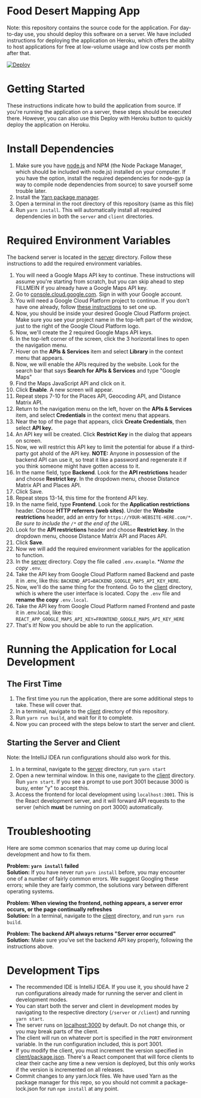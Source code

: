 # Food Desert Mapping App

Note: this repository contains the source code for the application.  For day-to-day use, you should deploy
this software on a server.  We have included instructions for deploying the application on Heroku,
which offers the ability to host applications for free at low-volume usage and low costs per month after that.

[![Deploy](https://www.herokucdn.com/deploy/button.svg)](https://heroku.com/deploy)

Getting Started
==========

These instructions indicate how to build the application from source.  If you're running the application on a server, these
steps should be executed there.  However, you can also use this Deploy with Heroku button to quickly deploy the application on
Heroku.

# Install Dependencies

1. Make sure you have [node.js](https://nodejs.org/en/download/) and NPM (the Node Package Manager, which should be included
with node.js) installed on your computer.  If you have the option, install the required 
dependencies for node-gyp (a way to compile node dependencies from source) to save yourself some trouble later.
2. Install the [Yarn package manager](https://classic.yarnpkg.com/en/docs/install).
3. Open a terminal in the root directory of this repository (same as this file)
4. Run `yarn install`.  This will automatically install all required dependencies in both
the `server` and `client` directories.

# Required Environment Variables

The backend server is located in the [server](/server) directory.  Follow these instructions to add the required environment
variables.

1. You will need a Google Maps API key to continue.  These instructions will assume you're starting from scratch,
but you can skip ahead to step FILLMEIN if you already have a Google Maps API key.
2. Go to [console.cloud.google.com](https://console.cloud.google.com/).  Sign in with your Google account.
3. You will need a Google Cloud Platform project to continue.  If you don't have one already, 
follow [these instructions](https://cloud.google.com/resource-manager/docs/creating-managing-projects)
to set one up.
4. Now, you should be inside your desired Google Cloud Platform project.  Make sure you see your project name
in the top-left part of the window, just to the right of the Google Cloud Platform logo.
5. Now, we'll create the 2 required Google Maps API keys.
6. In the top-left corner of the screen, click the 3 horizontal lines to open the navigation menu.
7. Hover on the **APIs & Services** item and select **Library** in the context menu that appears.
8. Now, we will enable the APIs required by the website.  Look for the search bar that says **Search for APIs & Services**
and type "Google Maps"
9. Find the Maps JavaScript API and click on it.
10. Click **Enable**.  A new screen will appear.
11. Repeat steps 7-10 for the Places API, Geocoding API, and Distance Matrix API.
12. Return to the navigation menu on the left, hover on the **APIs & Services** item, and select **Credentials** in the context menu that appears.
13. Near the top of the page that appears, click **Create Credentials**, then select **API key.**
14. An API key will be created.  Click **Restrict Key** in the dialog that appears on screen.
15. Now, we will restrict this API key to limit the potential for abuse if a third-party got ahold of the API key.  **NOTE:** 
Anyone in possession of the backend API can use it, so treat it like a password and regenerate it if you think someone might have
gotten access to it.
16. In the name field, type **Backend**. Look for the **API restrictions** header and choose **Restrict key**.  In the dropdown menu, choose Distance Matrix API and Places API.
17. Click Save.
18. Repeat steps 13-14, this time for the frontend API key.
19. In the name field, type **Frontend**. Look for the **Application restrictions** header.  Choose **HTTP referrers (web sites)**.  Under the **Website restrictions** header,
add an entry for `https://YOUR-WEBSITE-HERE.com/*`.  _Be sure to include the `/*` at the end of the URL._
20. Look for the **API restrictions** header and choose **Restrict key**.  In the dropdown menu, choose Distance Matrix API and Places API.
21. Click **Save**.
22. Now we will add the required environment variables for the application to function.
23. In the [server](/server) directory.  Copy the file called `.env.example`.  **Name the copy* `.env`.
24. Take the API key from Google Cloud Platform named Backend and paste it in .env, like this:
`BACKEND_API=BACKEND_GOOGLE_MAPS_API_KEY_HERE`.
25. Now, we'll do the same thing for the frontend.  Go to the [client](/client) directory, which is where the user interface
is located.  Copy the `.env` file and **rename the copy** `.env.local`.
26. Take the API key from Google Cloud Platform named Frontend and paste it in .env.local, like this:
`REACT_APP_GOOGLE_MAPS_API_KEY=FRONTEND_GOOGLE_MAPS_API_KEY_HERE`
27. That's it!  Now you should be able to run the application.

# Running the Application for Local Development

## The First Time
1. The first time you run the application, there are some additional steps to take.  These will cover that.
2. In a terminal, navigate to the [client](/client) directory of this repository.
3. Run `yarn run build`, and wait for it to complete.
4. Now you can proceed with the steps below to start the server and client.

## Starting the Server and Client
Note: the IntelliJ IDEA run configurations should also work for this.
1. In a terminal, navigate to the [server](/server) directory, run `yarn start`
2. Open a new terminal window.  In this one, navigate to the [client](/client) directory.  Run `yarn start`.
If you see a prompt to use port 3001 because 3000 is busy, enter "y" to accept this.
3. Access the frontend for local development using `localhost:3001`.  This is the React development server,
and it will forward API requests to the server (which **must** be running on port 3000) automatically.


# Troubleshooting
Here are some common scenarios that may come up during local development and how to fix them.

**Problem: `yarn install` failed**<br />
**Solution:** If you have never run `yarn install` before, you may encounter one of a number of fairly common errors.
We suggest Googling these errors; while they are fairly common, the solutions vary between different operating systems.

**Problem: When viewing the frontend, nothing appears, a server error occurs, or the page continually refreshes**<br />
**Solution:** In a terminal, navigate to the [client](/client) directory, and run `yarn run build`.

**Problem: The backend API always returns "Server error occurred"**<br />
**Solution:** Make sure you've set the backend API key properly, following the instructions above.

# Development Tips

- The recommended IDE is IntelliJ IDEA.  If you use it, you should have 2 run configurations already made for running
the server and client in development modes.
- You can start both the server and client in development modes by navigating to the respective directory (`/server`
or `/client`) and running `yarn start`.
- The server runs on [localhost:3000](http://localhost:3000) by default.  Do not change this, or you may break parts of the client.
- The client will run on whatever port is specified in the `PORT` environment variable.  In the run configuration included,
this is port 3001.
- If you modify the client, you must increment the version specified in [client/package.json](client/package.json).  There's
a React component that will force clients to clear their cache any time a new version is deployed, but this only works
if the version is incremented on all releases.
- Commit changes to any yarn.lock files.  We have used Yarn as the package manager for this repo, so you should not commit
a package-lock.json for run `npm install` at any point.
